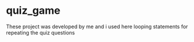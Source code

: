 # quiz_game
These project was developed by me and i used here looping statements for repeating the quiz questions
